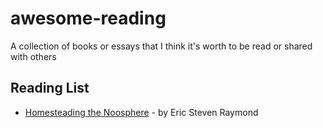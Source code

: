 # awesome-reading
A collection of books or essays that I think it's worth to be read or shared with others

## Reading List
* [Homesteading the Noosphere](http://catb.org/~esr/writings/homesteading/homesteading/index.html) -  by Eric Steven Raymond 
